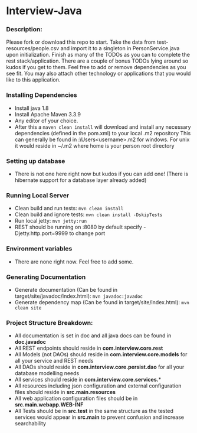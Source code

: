 # Interview-Java

### Description:
Please fork or download this repo to start.
Take the data from test-resources/people.csv and import it to a singleton in PersonService.java upon initialization.
Finish as many of the TODOs as you can to complete the rest stack/application.
There are a couple of bonus TODOs lying around so kudos if you get to them. Feel free to add or remove dependencies as you see fit.
You may also attach other technology or applications that you would like to this application.

### Installing Dependencies
- Install java 1.8
- Install Apache Maven 3.3.9
- Any editor of your choice.
- After this a `maven clean install` will download and install any necessary dependencies (defined in the pom.xml) to your local .m2 repository
    This can generally be found in <core drive>:\Users\<username>\.m2 for windows. For unix it would reside in ~/.m2 where home is your person root directory

### Setting up database
- There is not one here right now but kudos if you can add one! (There is hibernate support for a database layer already added)

### Running Local Server
- Clean build and run tests: `mvn clean install`
- Clean build and ignore tests: `mvn clean install -DskipTests`
- Run local jetty: `mvn jetty:run`
- REST should be running on :8080 by default specify -Djetty.http.port=9999 to change port

### Environment variables
- There are none right now. Feel free to add some.

### Generating Documentation
- Generate documentation (Can be found in target/site/javadoc/index.html): `mvn javadoc:javadoc`
- Generate dependency map (Can be found in target/site/index.html): `mvn clean site`

### Project Structure Breakdown:
- All documentation is set in doc and all java docs can be found in **doc.javadoc**
- All REST endpoints should reside in **com.interview.core.rest**
- All Models (not DAOs) should reside in **com.interview.core.models** for all your service and REST needs
- All DAOs should reside in **com.interview.core.persist.dao** for all your database modelling needs
- All services should reside in **com.interview.core.services.***
- All resources including json configuration and external configuration files should reside in **src.main.resources**
- All web application configuration files should be in **src.main.webapp.WEB-INF**
- All Tests should be in **src.test** in the same structure as the tested services would appear in **src.main** to prevent confusion and increase searchability
